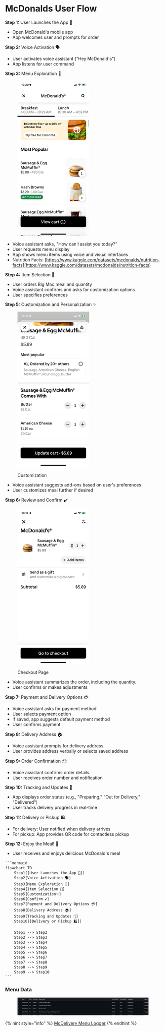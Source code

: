 # McDonalds User Flow

**Step 1:** User Launches the App 📱

* Open McDonald's mobile app
* App welcomes user and prompts for order

**Step 2:** Voice Activation 🗣️

* User activates voice assistant ("Hey McDonald's")
* App listens for user command

**Step 3:** Menu Exploration 🍔

<figure><img src="../.gitbook/assets/image (2) (1).png" alt="" width="232"><figcaption></figcaption></figure>

* Voice assistant asks, "How can I assist you today?"
* User requests menu display
* App shows menu items using voice and visual interfaces
* Nutrition Facts: [https://www.kaggle.com/datasets/mcdonalds/nutrition-facts](https://www.kaggle.com/datasets/mcdonalds/nutrition-facts)

**Step 4:** Item Selection 🥤

* User orders Big Mac meal and quantity
* Voice assistant confirms and asks for customization options
* User specifies preferences

**Step 5:** Customization and Personalization ✨

<figure><img src="../.gitbook/assets/image (1) (1) (1).png" alt="" width="232"><figcaption><p>Customization</p></figcaption></figure>

* Voice assistant suggests add-ons based on user's preferences
* User customizes meal further if desired

**Step 6:** Review and Confirm ✔️

<figure><img src="../.gitbook/assets/image (1) (1).png" alt="" width="232"><figcaption><p>Checkout Page</p></figcaption></figure>

* Voice assistant summarizes the order, including the quantity.
* User confirms or makes adjustments

**Step 7:** Payment and Delivery Options 💳

* Voice assistant asks for payment method
* User selects payment option
* If saved, app suggests default payment method
* User confirms payment

**Step 8:** Delivery Address 🏠

* Voice assistant prompts for delivery address
* User provides address verbally or selects saved address

**Step 9:** Order Confirmation 📦

* Voice assistant confirms order details
* User receives order number and notification

**Step 10:** Tracking and Updates 🚚

* App displays order status (e.g., "Preparing," "Out for Delivery," "Delivered")
* User tracks delivery progress in real-time

**Step 11:** Delivery or Pickup 🛍️

* For delivery: User notified when delivery arrives
* For pickup: App provides QR code for contactless pickup

**Step 12:** Enjoy the Meal! 🍟

* User receives and enjoys delicious McDonald's meal

````mermaid
```mermaid
flowchart TD
    Step1([User Launches the App 📱])
    Step2[Voice Activation 🗣️]
    Step3[Menu Exploration 🍔]
    Step4{Item Selection 🥤}
    Step5{Customization✨}
    Step6{Confirm ✔️}
    Step7[Payment and Delivery Options 💳]
    Step8[Delivery Address 🏠]
    Step9[Tracking and Updates 🚚]
    Step10([Delivery or Pickup 🛍️])

    Step1 --> Step2
    Step2 --> Step3
    Step3 --> Step4
    Step4 --> Step5
    Step5 --> Step6
    Step6 --> Step7
    Step7 --> Step8
    Step8 --> Step9
    Step9 --> Step10
```
````

### Menu Data

<figure><img src="../.gitbook/assets/Screen Shot 2024-03-16 at 00.18.13 (1).png" alt=""><figcaption></figcaption></figure>

{% hint style="info" %}
[McDelivery Menu Logger](https://github.com/schmwong/APAC-McDelivery-Menu-Logger?tab=readme-ov-file)
{% endhint %}

